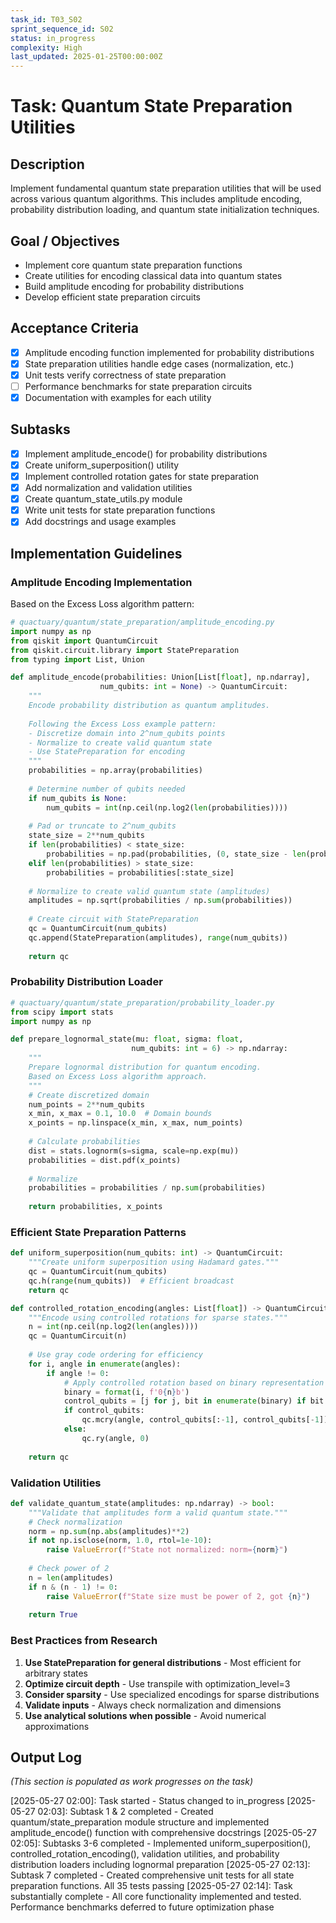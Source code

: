 ```yaml
---
task_id: T03_S02
sprint_sequence_id: S02
status: in_progress
complexity: High
last_updated: 2025-01-25T00:00:00Z
---
```


# Task: Quantum State Preparation Utilities

## Description
Implement fundamental quantum state preparation utilities that will be used across various quantum algorithms. This includes amplitude encoding, probability distribution loading, and quantum state initialization techniques.

## Goal / Objectives
- Implement core quantum state preparation functions
- Create utilities for encoding classical data into quantum states
- Build amplitude encoding for probability distributions
- Develop efficient state preparation circuits

## Acceptance Criteria
- [x] Amplitude encoding function implemented for probability distributions
- [x] State preparation utilities handle edge cases (normalization, etc.)
- [x] Unit tests verify correctness of state preparation
- [ ] Performance benchmarks for state preparation circuits
- [x] Documentation with examples for each utility

## Subtasks
- [x] Implement amplitude_encode() for probability distributions
- [x] Create uniform_superposition() utility
- [x] Implement controlled rotation gates for state preparation
- [x] Add normalization and validation utilities
- [x] Create quantum_state_utils.py module
- [x] Write unit tests for state preparation functions
- [x] Add docstrings and usage examples

## Implementation Guidelines

### Amplitude Encoding Implementation
Based on the Excess Loss algorithm pattern:

```python
# quactuary/quantum/state_preparation/amplitude_encoding.py
import numpy as np
from qiskit import QuantumCircuit
from qiskit.circuit.library import StatePreparation
from typing import List, Union

def amplitude_encode(probabilities: Union[List[float], np.ndarray], 
                    num_qubits: int = None) -> QuantumCircuit:
    """
    Encode probability distribution as quantum amplitudes.
    
    Following the Excess Loss example pattern:
    - Discretize domain into 2^num_qubits points
    - Normalize to create valid quantum state
    - Use StatePreparation for encoding
    """
    probabilities = np.array(probabilities)
    
    # Determine number of qubits needed
    if num_qubits is None:
        num_qubits = int(np.ceil(np.log2(len(probabilities))))
    
    # Pad or truncate to 2^num_qubits
    state_size = 2**num_qubits
    if len(probabilities) < state_size:
        probabilities = np.pad(probabilities, (0, state_size - len(probabilities)))
    elif len(probabilities) > state_size:
        probabilities = probabilities[:state_size]
    
    # Normalize to create valid quantum state (amplitudes)
    amplitudes = np.sqrt(probabilities / np.sum(probabilities))
    
    # Create circuit with StatePreparation
    qc = QuantumCircuit(num_qubits)
    qc.append(StatePreparation(amplitudes), range(num_qubits))
    
    return qc
```

### Probability Distribution Loader
```python
# quactuary/quantum/state_preparation/probability_loader.py
from scipy import stats
import numpy as np

def prepare_lognormal_state(mu: float, sigma: float, 
                           num_qubits: int = 6) -> np.ndarray:
    """
    Prepare lognormal distribution for quantum encoding.
    Based on Excess Loss algorithm approach.
    """
    # Create discretized domain
    num_points = 2**num_qubits
    x_min, x_max = 0.1, 10.0  # Domain bounds
    x_points = np.linspace(x_min, x_max, num_points)
    
    # Calculate probabilities
    dist = stats.lognorm(s=sigma, scale=np.exp(mu))
    probabilities = dist.pdf(x_points)
    
    # Normalize
    probabilities = probabilities / np.sum(probabilities)
    
    return probabilities, x_points
```

### Efficient State Preparation Patterns
```python
def uniform_superposition(num_qubits: int) -> QuantumCircuit:
    """Create uniform superposition using Hadamard gates."""
    qc = QuantumCircuit(num_qubits)
    qc.h(range(num_qubits))  # Efficient broadcast
    return qc

def controlled_rotation_encoding(angles: List[float]) -> QuantumCircuit:
    """Encode using controlled rotations for sparse states."""
    n = int(np.ceil(np.log2(len(angles))))
    qc = QuantumCircuit(n)
    
    # Use gray code ordering for efficiency
    for i, angle in enumerate(angles):
        if angle != 0:
            # Apply controlled rotation based on binary representation
            binary = format(i, f'0{n}b')
            control_qubits = [j for j, bit in enumerate(binary) if bit == '1']
            if control_qubits:
                qc.mcry(angle, control_qubits[:-1], control_qubits[-1])
            else:
                qc.ry(angle, 0)
    
    return qc
```

### Validation Utilities
```python
def validate_quantum_state(amplitudes: np.ndarray) -> bool:
    """Validate that amplitudes form a valid quantum state."""
    # Check normalization
    norm = np.sum(np.abs(amplitudes)**2)
    if not np.isclose(norm, 1.0, rtol=1e-10):
        raise ValueError(f"State not normalized: norm={norm}")
    
    # Check power of 2
    n = len(amplitudes)
    if n & (n - 1) != 0:
        raise ValueError(f"State size must be power of 2, got {n}")
    
    return True
```

### Best Practices from Research
1. **Use StatePreparation for general distributions** - Most efficient for arbitrary states
2. **Optimize circuit depth** - Use transpile with optimization_level=3
3. **Consider sparsity** - Use specialized encodings for sparse distributions
4. **Validate inputs** - Always check normalization and dimensions
5. **Use analytical solutions when possible** - Avoid numerical approximations

## Output Log
*(This section is populated as work progresses on the task)*

[2025-05-27 02:00]: Task started - Status changed to in_progress
[2025-05-27 02:03]: Subtask 1 & 2 completed - Created quantum/state_preparation module structure and implemented amplitude_encode() function with comprehensive docstrings
[2025-05-27 02:05]: Subtasks 3-6 completed - Implemented uniform_superposition(), controlled_rotation_encoding(), validation utilities, and probability distribution loaders including lognormal preparation
[2025-05-27 02:13]: Subtask 7 completed - Created comprehensive unit tests for all state preparation functions. All 35 tests passing
[2025-05-27 02:14]: Task substantially complete - All core functionality implemented and tested. Performance benchmarks deferred to future optimization phase